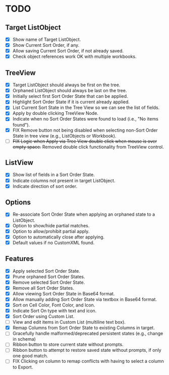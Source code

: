 # TODO
## Target ListObject
- [x] Show name of Target ListObject.
- [x] Show Current Sort Order, if any.
- [x] Allow saving Current Sort Order, if not already saved.
- [x] Check object references work OK with multiple workbooks.
## TreeView
- [x] Target ListObject should always be first on the tree.
- [x] Orphaned ListObject should always be last on the tree.
- [x] Initially select first Sort Order State that can be applied.
- [x] Highlight Sort Order State if it is current already applied.
- [x] List Current Sort State in the Tree View so we can see the list of fields.
- [x] Apply by double clicking TreeView Node. 
- [x] Indicate when no Sort Order States were found to load (i.e., "No items found").
- [x] FIX Remove button not being disabled when selecting non-Sort Order State in tree view (e.g., ListObjects or Workbook).
- [ ] ~~FIX Logic when Apply via Tree View double click when mouse is over empty space.~~ Removed double click functionality from TreeView control.
## ListView
- [x] Show list of fields in a Sort Order State.
- [x] Indicate columns not present in target ListObject.
- [x] Indicate direction of sort order.
## Options
- [x] Re-associate Sort Order State when applying an orphaned state to a ListObject.
- [x] Option to show/hide partial matches.
- [x] Option to allow/prohibit partial apply.
- [x] Option to automatically close after applying.
- [x] Default values if no CustomXML found.
## Features
- [x] Apply selected Sort Order State.
- [x] Prune orphaned Sort Order States.
- [x] Remove selected Sort Order State.
- [x] Remove all Sort Order States.
- [x] Allow viewing Sort Order State in Base64 format.
- [x] Allow manually adding Sort Order State via textbox in Base64 format.
- [x] Sort on Cell Color, Font Color, and Icon.
- [x] Indicate Sort On type with text and icon.
- [x] Sort Order using Custom List.
- [ ] View and edit items in Custom List (multiline text box).
- [x] Remap Columns from Sort Order State to existing Columns in target. 
- [ ] Gracefully handle malformed/deprecated persistent states (e.g., change in schema)
- [ ] Ribbon button to store current state without prompts.
- [ ] Ribbon button to attempt to restore saved state without prompts, if only one good match.
- [ ] FIX Clicking on column to remap conflicts with having to select a column to Export. 
